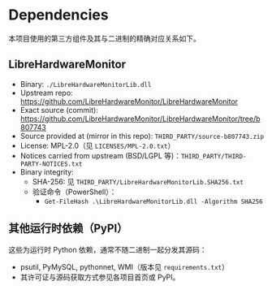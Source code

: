 ﻿# Dependencies

本项目使用的第三方组件及其与二进制的精确对应关系如下。

## LibreHardwareMonitor
- Binary: `./LibreHardwareMonitorLib.dll`
- Upstream repo: https://github.com/LibreHardwareMonitor/LibreHardwareMonitor
- Exact source (commit): https://github.com/LibreHardwareMonitor/LibreHardwareMonitor/tree/b807743
- Source provided at (mirror in this repo): `THIRD_PARTY/source-b807743.zip`
- License: MPL-2.0（见 `LICENSES/MPL-2.0.txt`）
- Notices carried from upstream (BSD/LGPL 等)：`THIRD_PARTY/THIRD-PARTY-NOTICES.txt`
- Binary integrity:
  - SHA-256: 见 `THIRD_PARTY/LibreHardwareMonitorLib.SHA256.txt`
  - 验证命令（PowerShell）：
    - `Get-FileHash .\LibreHardwareMonitorLib.dll -Algorithm SHA256`

## 其他运行时依赖（PyPI）
这些为运行时 Python 依赖，通常不随二进制一起分发其源码：
- psutil, PyMySQL, pythonnet, WMI（版本见 `requirements.txt`）
- 其许可证与源码获取方式参见各项目首页或 PyPI。


